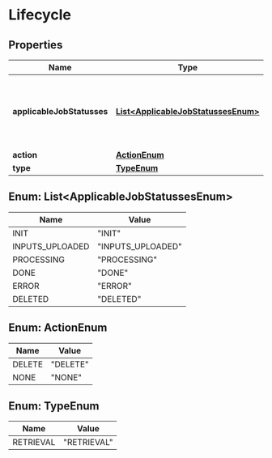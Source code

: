 
# Lifecycle

## Properties
Name | Type | Description | Notes
------------ | ------------- | ------------- | -------------
**applicableJobStatusses** | [**List&lt;ApplicableJobStatussesEnum&gt;**](#List&lt;ApplicableJobStatussesEnum&gt;) | Job status needs to be in this list in order for the action to be performeld! |  [optional]
**action** | [**ActionEnum**](#ActionEnum) |  |  [optional]
**type** | [**TypeEnum**](#TypeEnum) |  |  [optional]


<a name="List<ApplicableJobStatussesEnum>"></a>
## Enum: List&lt;ApplicableJobStatussesEnum&gt;
Name | Value
---- | -----
INIT | &quot;INIT&quot;
INPUTS_UPLOADED | &quot;INPUTS_UPLOADED&quot;
PROCESSING | &quot;PROCESSING&quot;
DONE | &quot;DONE&quot;
ERROR | &quot;ERROR&quot;
DELETED | &quot;DELETED&quot;


<a name="ActionEnum"></a>
## Enum: ActionEnum
Name | Value
---- | -----
DELETE | &quot;DELETE&quot;
NONE | &quot;NONE&quot;


<a name="TypeEnum"></a>
## Enum: TypeEnum
Name | Value
---- | -----
RETRIEVAL | &quot;RETRIEVAL&quot;



